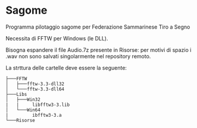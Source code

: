 # Sagome
Programma pilotaggio sagome per Federazione Sammarinese Tiro a Segno

Necessita di FFTW per Windows (le DLL).

Bisogna espandere il file Audio.7z presente in Risorse: per motivi di spazio i .wav non sono salvati singolarmente nel repository remoto.

La strttura delle cartelle deve essere la seguente:

```
├───FFTW
│   ├───fftw-3.3-dll32
│   └───fftw-3.3-dll64
├───Libs
│   ├───Win32
|   |     libfftw3-3.lib
│   └───Win64
|         ibfftw3-3.a
└───Risorse
```

